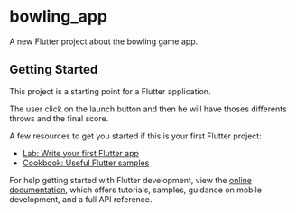 # bowling_app

A new Flutter project about the bowling game app.

## Getting Started

This project is a starting point for a Flutter application.

The user click on the launch button and then he will have thoses differents throws and the final score.

A few resources to get you started if this is your first Flutter project:

- [Lab: Write your first Flutter app](https://docs.flutter.dev/get-started/codelab)
- [Cookbook: Useful Flutter samples](https://docs.flutter.dev/cookbook)

For help getting started with Flutter development, view the
[online documentation](https://docs.flutter.dev/), which offers tutorials,
samples, guidance on mobile development, and a full API reference.
